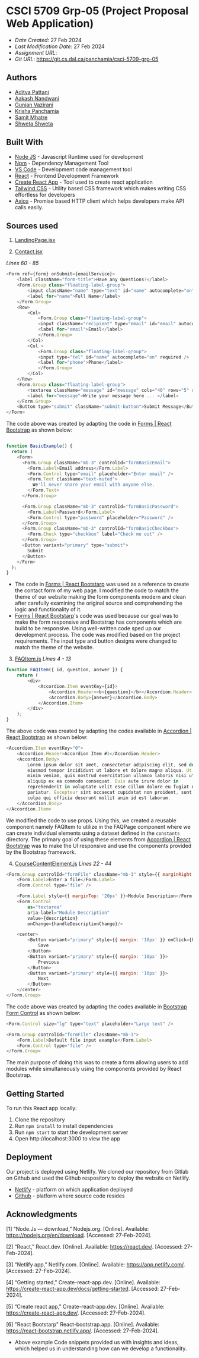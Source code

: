 # CSCI 5709 Grp-05 (Project Proposal Web Application)

* *Date Created*: 27 Feb 2024
* *Last Modification Date*: 27 Feb 2024
* *Assignment URL*: 
* *Git URL*: https://git.cs.dal.ca/panchamia/csci-5709-grp-05

## Authors

- [Aditya Pattani](mailto:aditya.pattani@dal.ca)
- [Aakash Nandwani]()
- [Gunjan Vazirani](mailto:gn745979@dal.ca)
- [Krisha Panchamia](mailto:krisha.panchamia@dal.ca)
- [Samit Mhatre](mailto:sm904139@dal.ca)
- [Shweta Shweta](mailto:sh978835@dal.ca)

## Built With

- [Node JS](https://nodejs.org/en) - Javascript Runtime used for development
- [Npm](https://docs.npmjs.com//) - Dependency Management Tool
- [VS Code](https://code.visualstudio.com/) - Development code management tool
- [React](https://legacy.reactjs.org/docs/getting-started.html/) - Frontend Development Framework
- [Create React App](https://create-react-app.dev/docs/getting-started/) - Tool used to create react application
- [Tailwind CSS](https://github.com/tailwindlabs/tailwindcss) - Utility based CSS framework which makes writing CSS effortless for developers
- [Axios](https://github.com/axios/axios) - Promise based HTTP client which helps developers make API calls easily.


## Sources used

1. [LandingPage.jsx](/src/Components/Landing/LandingPage.jsx)

2. [Contact.jsx](/src/Components/Contact/ContactSection.jsx)

*Lines 60 - 85*
```js
<Form ref={form} onSubmit={emailService}>
    <label className="form-title">Have any Questions?</label>
    <Form.Group class="floating-label-group">
        <input className="name" type="text" id="name" autocomplete="on" required onChange={(e) => setName(e.target.value)} />
        <label for="name">Full Name</label>
    </Form.Group>
    <Row>
        <Col>
            <Form.Group class="floating-label-group">
            <input className="recipient" type="email" id="email" autocomplete="on" required onChange={(e) => setRecipient(e.target.value)} />
            <label for="email">Email</label>
            </Form.Group>
        </Col>
        <Col >
            <Form.Group class="floating-label-group">
            <input type="tel" id="name" autocomplete="on" required />
            <label for="phone">Phone</label>
            </Form.Group>
        </Col>
    </Row>
    <Form.Group class="floating-label-group">
        <textarea className="message" id="message" cols="40" rows="5" required onChange={(e) => setMessage(e.target.value)} ></textarea>
        <label for="message">Write your message here ... </label>
    </Form.Group>
    <Button type="submit" className="submit-button">Submit Message</Button>
</Form>

```
The code above was created by adapting the code in [Forms | React Bootstrap](https://react-bootstrap.netlify.app/docs/forms/overview) as shown below: 

```js

function BasicExample() {
  return (
    <Form>
      <Form.Group className="mb-3" controlId="formBasicEmail">
        <Form.Label>Email address</Form.Label>
        <Form.Control type="email" placeholder="Enter email" />
        <Form.Text className="text-muted">
          We'll never share your email with anyone else.
        </Form.Text>
      </Form.Group>

      <Form.Group className="mb-3" controlId="formBasicPassword">
        <Form.Label>Password</Form.Label>
        <Form.Control type="password" placeholder="Password" />
      </Form.Group>
      <Form.Group className="mb-3" controlId="formBasicCheckbox">
        <Form.Check type="checkbox" label="Check me out" />
      </Form.Group>
      <Button variant="primary" type="submit">
        Submit
      </Button>
    </Form>
  );
}

```
- The code in [Forms | React Bootstarp](https://react-bootstrap.netlify.app/docs/forms/overview) was used as a reference to create the contact form of my web page. I modified the code to match the theme of our website making the form components modern and clean after carefully examining the original source and comprehending the logic and functionality of it. 
- [Forms | React Bootstarp](https://react-bootstrap.netlify.app/docs/forms/overview)'s code was used because our goal was to make the form responsive and Bootstrap has components which are build to be responsive. Using well-written code sped up our development process. The code was modified based on the project requirements. The input type and button designs were changed to match the theme of the website.

3. [FAQItem.js](/src/Components/FAQ/FAQItem.js)
*Lines 4 - 13*
```js
function FAQItem({ id, question, answer }) {
	return (
		<div>
			<Accordion.Item eventKey={id}>
				<Accordion.Header><b>{question}</b></Accordion.Header>
				<Accordion.Body>{answer}</Accordion.Body>
			</Accordion.Item>
		</div>
	);
}
```

The above code was created by adapting the codes available in [Accordion | React Bootstrap](https://react-bootstrap.netlify.app/docs/components/accordion/) as shown below:
```js
<Accordion.Item eventKey="0">
	<Accordion.Header>Accordion Item #1</Accordion.Header>
	<Accordion.Body>
		Lorem ipsum dolor sit amet, consectetur adipiscing elit, sed do
		eiusmod tempor incididunt ut labore et dolore magna aliqua. Ut enim ad
		minim veniam, quis nostrud exercitation ullamco laboris nisi ut
		aliquip ex ea commodo consequat. Duis aute irure dolor in
		reprehenderit in voluptate velit esse cillum dolore eu fugiat nulla
		pariatur. Excepteur sint occaecat cupidatat non proident, sunt in
		culpa qui officia deserunt mollit anim id est laborum.
	</Accordion.Body>
</Accordion.Item>
```

We modified the code to use props. Using this, we created a reusable component namely FAQItem to utilize in the FAQPage component where we can create individual elements using a dataset defined in the `constants` directory.
The primary goal of using these elements from [Accordion | React Bootstrap](https://react-bootstrap.netlify.app/docs/components/accordion/) was to make the UI responsive and use the components provided by the Bootstrap framework.

4. [CourseContentElement.js](/src/Components/LectureAddition/CourseContentElement.js)
*Lines 22 - 44*
```js
<Form.Group controlId="formFile" className="mb-3" style={{ marginRight: '20px' }}>
	<Form.Label>Enter a file</Form.Label>
	<Form.Control type="file" />

	<Form.Label style={{ marginTop: '20px' }}>Module Description</Form.Label>
	<Form.Control
		as="textarea"
		aria-label="Module Description"
		value={description}
		onChange={handleDescriptionChange}/>

	<center>
		<Button variant="primary" style={{ margin: '10px' }} onClick={handleDescriptionSave}>
			Save
		</Button>
		<Button variant="primary" style={{ margin: '10px' }}>
			Previous
		</Button>
		<Button variant="primary" style={{ margin: '10px' }}>
			Next
		</Button>
	</center>
</Form.Group>
```

The code above was created by adapting the codes available in [Bootstrap Form Control](https://react-bootstrap.netlify.app/docs/forms/form-control) as shown below: 

```js
<Form.Control size="lg" type="text" placeholder="Large text" />

<Form.Group controlId="formFile" className="mb-3">
	<Form.Label>Default file input example</Form.Label>
	<Form.Control type="file" />
</Form.Group>
```

The main purpose of doing this was to create a form allowing users to add modules while simultaneously using the components provided by React Bootstrap.

## Getting Started

To run this React app locally:

1. Clone the repository
2. Run `npm install` to install dependencies
3. Run `npm start` to start the development server
4. Open http://localhost:3000 to view the app



## Deployment

Our project is deployed using Netlify. We cloned our repository from Gitlab on Github and used the Github respository to deploy the website on Netlify.

- [Netlify](https://www.netlify.com/) - platform on which application deployed
- [Github](https://github.com/) - platform where source code resides



## Acknowledgments

[1]	“Node.Js — download,” Nodejs.org. [Online]. Available: https://nodejs.org/en/download. [Accessed: 27-Feb-2024].

[2]	“React,” React.dev. [Online]. Available: https://react.dev/. [Accessed: 27-Feb-2024].

[3]	“Netlify app,” Netlify.com. [Online]. Available: https://app.netlify.com/. [Accessed: 27-Feb-2024].

[4]	“Getting started,” Create-react-app.dev. [Online]. Available: https://create-react-app.dev/docs/getting-started. [Accessed: 27-Feb-2024].

[5]	“Create react app,” Create-react-app.dev. [Online]. Available: https://create-react-app.dev/. [Accessed: 27-Feb-2024].

[6] "React Bootstarp" React-bootstrap.app. [Online]. Available: https://react-bootstrap.netlify.app/. [Accessed: 27-Feb-2024].

* Above example Code snippets provided us with insights and ideas, which helped us in understanding how can we develop a functionality.